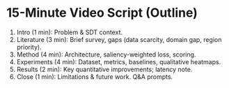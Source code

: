 
# 15-Minute Video Script (Outline)

1. Intro (1 min): Problem & SDT context.
2. Literature (3 min): Brief survey, gaps (data scarcity, domain gap, region priority).
3. Method (4 min): Architecture, saliency-weighted loss, scoring.
4. Experiments (4 min): Dataset, metrics, baselines, qualitative heatmaps.
5. Results (2 min): Key quantitative improvements; latency note.
6. Close (1 min): Limitations & future work. Q&A prompts.
